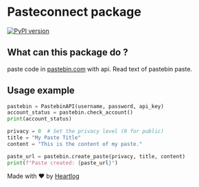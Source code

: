 # Pasteconnect package

[![PyPI version](https://badge.fury.io/py/pasteconnect.svg)](https://badge.fury.io/py/pasteconnect)

## What can this package do ?
paste code in [pastebin.com]() with api.
Read text of pastebin paste.

## Usage example
```py
pastebin = PastebinAPI(username, password, api_key)
account_status = pastebin.check_account()
print(account_status)

privacy = 0  # Set the privacy level (0 for public)
title = "My Paste Title"
content = "This is the content of my paste."

paste_url = pastebin.create_paste(privacy, title, content)
print(f"Paste created: {paste_url}")
```

Made with ❤️ by [Heartlog](https://github.com/heartlog/)